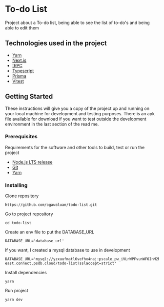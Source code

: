# To-do List

Project about a To-do list, being able to see the list of to-do's and being able to edit them

## Technologies used in the project

- [Yarn](https://classic.yarnpkg.com/en/docs/install#debian-stable)
- [Next.js](https://nextjs.org/)
- [tRPC](https://trpc.io/)
- [Typescript](https://typescriptlang.org)
- [Prisma](https://www.prisma.io/)
- [Vitest](https://vitest.dev/)

## Getting Started

These instructions will give you a copy of the project up and running on
your local machine for development and testing purposes. There is an apk file available for download if you want to test outside the development environment in the last section of the read me.

### Prerequisites

Requirements for the software and other tools to build, test or run the project

- [Node.js LTS release](https://nodejs.org/en/)
- [Git](https://git-scm.com/)
- [Yarn](https://classic.yarnpkg.com/en/docs/install#debian-stable)

### Installing

Clone repository

    https://github.com/ogawaluan/todo-list.git

Go to project repository

    cd todo-list

Create an env file to put the DATABASE_URL

    DATABASE_URL='database_url'

If you want, I created a mysql database to use in development

    DATABASE_URL='mysql://yzxuufmatl6vefhx4naj:pscale_pw_iVLnWPFvunWF6InM2hgeDfILjurna3IbUDekLtkxdoW@us-east.connect.psdb.cloud/todo-list?sslaccept=strict'

Install dependencies

    yarn

Run project

    yarn dev
